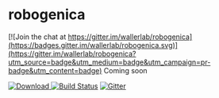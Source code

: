 # robogenica

[![Join the chat at https://gitter.im/wallerlab/robogenica](https://badges.gitter.im/wallerlab/robogenica.svg)](https://gitter.im/wallerlab/robogenica?utm_source=badge&utm_medium=badge&utm_campaign=pr-badge&utm_content=badge)
Coming soon

[ ![Download](https://api.bintray.com/packages/wallerlab/releases/robogenica/images/download.svg) ](https://bintray.com/wallerlab/releases/robogenica/_latestVersion)
[![Build Status](https://travis-ci.org/wallerlab/robogenica.svg?branch=master)](https://travis-ci.org/wallerlab/robogenica)
[![Gitter](https://badges.gitter.im/wallerlab/robogenica.svg)](https://gitter.im/wallerlab/robogenica?utm_source=badge&utm_medium=badge&utm_campaign=pr-badge) 
